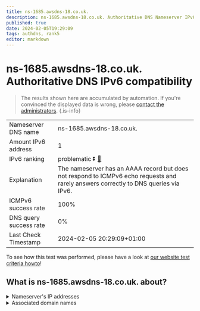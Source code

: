 ```yaml
---
title: ns-1685.awsdns-18.co.uk.
description: ns-1685.awsdns-18.co.uk. Authoritative DNS Nameserver IPv6 compatibility
published: true
date: 2024-02-05T19:29:09
tags: authdns, rank5
editor: markdown
---
```


# ns-1685.awsdns-18.co.uk. Authoritative DNS IPv6 compatibility

> The results shown here are accumulated by automation. If you're convinced the displayed data is wrong, please [contact the administrators](/howto/chat). 
{.is-info}




|   |   |
| - | - |
| Nameserver DNS name | ns-1685.awsdns-18.co.uk.
| Amount IPv6 address | 1
| IPv6 ranking | problematic :arrow_double_down: [🔗](/howto/ranking) |
| Explanation | The nameserver has an AAAA record but does not respond to ICMPv6 echo requests and rarely answers correctly to DNS queries via IPv6. |
| ICMPv6 success rate | 100%|
| DNS query success rate | 0% |
| Last Check Timestamp | 2024-02-05 20:29:09+01:00 |

To see how this test was performed, please have a look at [our website test criteria howto](/howto/testcriteria/authdns)!


## What is ns-1685.awsdns-18.co.uk. about?




<details>
<summary>Nameserver's IP addresses</summary>

2600:9000:5306:9500::1

</details>



<details>
<summary>Associated domain names</summary>

gdpr.tubi.tv

</details>
